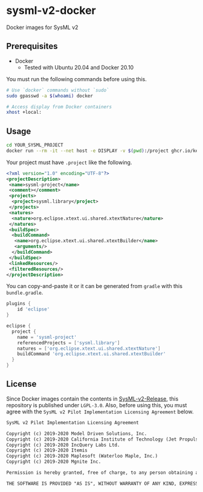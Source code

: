 # sysml-v2-docker

Docker images for SysML v2

## Prerequisites

- Docker
  - Tested with Ubuntu 20.04 and Docker 20.10

You must run the following commands before using this.

```sh
# Use `docker` commands without `sudo`
sudo gpasswd -a $(whoami) docker

# Access display from Docker containers
xhost +local:
```

## Usage

```sh
cd YOUR_SYSML_PROJECT
docker run --rm -it --net host -e DISPLAY -v $(pwd):/project ghcr.io/kenji-miyake/sysml-v2-docker/eclipse:latest
```

Your project must have `.project` like the following.

```xml
<?xml version="1.0" encoding="UTF-8"?>
<projectDescription>
 <name>sysml-project</name>
 <comment></comment>
 <projects>
  <project>sysml.library</project>
 </projects>
 <natures>
  <nature>org.eclipse.xtext.ui.shared.xtextNature</nature>
 </natures>
 <buildSpec>
  <buildCommand>
   <name>org.eclipse.xtext.ui.shared.xtextBuilder</name>
   <arguments/>
  </buildCommand>
 </buildSpec>
 <linkedResources/>
 <filteredResources/>
</projectDescription>
```

You can copy-and-paste it or it can be generated from `gradle` with this `bundle.gradle`.

```gradle
plugins {
    id 'eclipse'
}

eclipse {
  project {
    name = 'sysml-project'
    referencedProjects = ['sysml.library']
    natures = ['org.eclipse.xtext.ui.shared.xtextNature']
    buildCommand 'org.eclipse.xtext.ui.shared.xtextBuilder'
  }
}
```

## License

Since Docker images contain the contents in [SysML-v2-Release](https://github.com/Systems-Modeling/SysML-v2-Release), this repository is published under `LGPL-3.0`.
Also, before using this, you must agree with the `SysML v2 Pilot Implementation Licensing Agreement` below.

```md
SysML v2 Pilot Implementation Licensing Agreement

Copyright (c) 2019-2020 Model Driven Solutions, Inc.
Copyright (c) 2019-2020 California Institute of Technology (Jet Propulsion Laboratory)
Copyright (c) 2019-2020 IncQuery Labs Ltd.
Copyright (c) 2019-2020 Itemis
Copyright (c) 2019-2020 Maplesoft (Waterloo Maple, Inc.)
Copyright (c) 2019-2020 Mgnite Inc.

Permission is hereby granted, free of charge, to any person obtaining a copy of this software and associated documentation files (the "Software"), to use and redistribute the Software and to permit persons to whom the Software is furnished to do so, subject to the conditions that the above copyright notice and this permission notice shall be included in all copies of the Software. No permission is granted to modify, merge, and/or sell copies of the Software, or to create derivative works based on the Software.

THE SOFTWARE IS PROVIDED "AS IS", WITHOUT WARRANTY OF ANY KIND, EXPRESS OR IMPLIED, INCLUDING BUT NOT LIMITED TO THE WARRANTIES OF MERCHANTABILITY, FITNESS FOR A PARTICULAR PURPOSE AND NONINFRINGEMENT. IN NO EVENT SHALL THE AUTHORS OR COPYRIGHT HOLDERS BE LIABLE FOR ANY CLAIM, DAMAGES OR OTHER LIABILITY, WHETHER IN AN ACTION OF CONTRACT, TORT OR OTHERWISE, ARISING FROM, OUT OF OR IN CONNECTION WITH THE SOFTWARE OR THE USE OR OTHER DEALINGS IN THE SOFTWARE.
```
